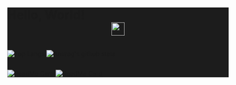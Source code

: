<div style="background-color: #1C1C1C; ">

  # Hello, World!<center> <img src="https://raw.githubusercontent.com/MartinHeinz/MartinHeinz/master/wave.gif" width="30px"></center>

  <div style="display: flex">

  ![Top Langs](https://github-readme-stats.vercel.app/api/top-langs/?username=Nathan985&theme=tokyonight)
  ![Anurag's github stats](https://github-readme-stats.vercel.app/api?username=Nathan985&show_icons=true&theme=radical)

  </div>

  <div style="display: flexbox">

  [![ReadMe Card](https://github-readme-stats.vercel.app/api/pin/?username=Nathan985&repo=AppChat)](https://github.com/anuraghazra/github-readme-stats)
  [![ReadMe Card](https://github-readme-stats.vercel.app/api/pin/?username=AlvesFe&repo=TCCMedWork)](https://github.com/anuraghazra/github-readme-stats)

  </div>

</div>
